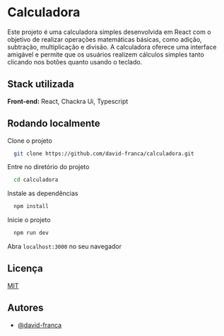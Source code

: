 # Calculadora

Este projeto é uma calculadora simples desenvolvida em React com o objetivo de realizar operações matemáticas básicas, como adição, subtração, multiplicação e divisão. A calculadora oferece uma interface amigável e permite que os usuários realizem cálculos simples tanto clicando nos botões quanto usando o teclado.

## Stack utilizada

**Front-end:** React, Chackra Ui, Typescript

## Rodando localmente

Clone o projeto

```bash
  git clone https://github.com/david-franca/calculadora.git
```

Entre no diretório do projeto

```bash
  cd calculadora
```

Instale as dependências

```bash
  npm install
```

Inicie o projeto

```bash
  npm run dev
```

Abra `localhost:3000` no seu navegador

## Licença

[MIT](https://github.com/david-franca/calculadora/blob/main/LICENSE)

## Autores

- [@david-franca](https://www.github.com/david-franca)
